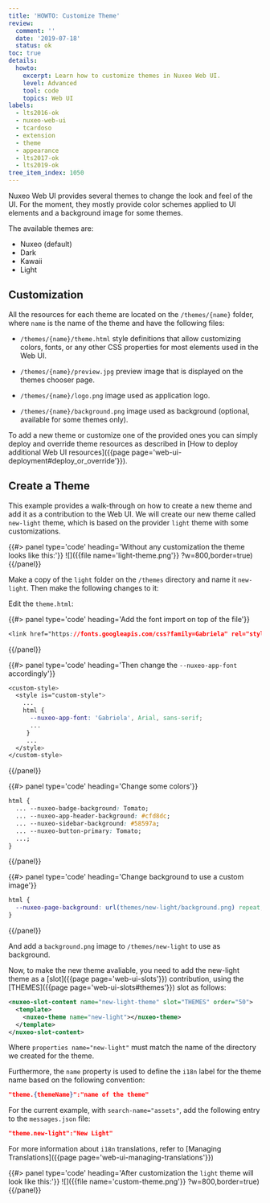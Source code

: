 ```yaml
---
title: 'HOWTO: Customize Theme'
review:
  comment: ''
  date: '2019-07-18'
  status: ok
toc: true
details:
  howto:
    excerpt: Learn how to customize themes in Nuxeo Web UI.
    level: Advanced
    tool: code
    topics: Web UI
labels:
  - lts2016-ok
  - nuxeo-web-ui
  - tcardoso
  - extension
  - theme
  - appearance
  - lts2017-ok
  - lts2019-ok
tree_item_index: 1050
---
```


Nuxeo Web UI provides several themes to change the look and feel of the UI. For the moment, they mostly provide color schemes applied to UI elements and a background image for some themes.

The available themes are:

- Nuxeo (default)
- Dark
- Kawaii
- Light

## Customization

All the resources for each theme are located on the `/themes/{name}` folder, where `name` is the name of the theme and have the following files:

- `/themes/{name}/theme.html` style definitions that allow customizing colors, fonts, or any other CSS properties for most elements used in the Web UI.

- `/themes/{name}/preview.jpg` preview image that is displayed on the themes chooser page.

- `/themes/{name}/logo.png` image used as application logo.

- `/themes/{name}/background.png` image used as background (optional, available for some themes only).

To add a new theme or customize one of the provided ones you can simply deploy and override theme resources as described in [How to deploy additional Web UI resources]({{page page='web-ui-deployment#deploy_or_override'}}).

## Create a Theme

This example provides a walk-through on how to create a new theme and add it as a contribution to the Web UI.
We will create our new theme called `new-light` theme, which is based on the provider `light` theme with some customizations.

{{#> panel type='code' heading='Without any customization the theme looks like this:'}}
![]({{file name='light-theme.png'}} ?w=800,border=true)
{{/panel}}

Make a copy of the `light` folder on the `/themes` directory and name it `new-light`. Then make the following changes to it:

Edit the `theme.html`:

{{#> panel type='code' heading='Add the font import on top of the file'}}

```css
<link href="https://fonts.googleapis.com/css?family=Gabriela" rel="stylesheet">
```

{{/panel}}

{{#> panel type='code' heading='Then change the `--nuxeo-app-font` accordingly'}}

```css
<custom-style>
  <style is="custom-style">
    ...
    html {
      --nuxeo-app-font: 'Gabriela', Arial, sans-serif;
      ...
     }
     ...
  </style>
</custom-style>
```

{{/panel}}

{{#> panel type='code' heading='Change some colors'}}

```css
html {
  ... --nuxeo-badge-background: Tomato;
  ... --nuxeo-app-header-background: #cfd8dc;
  ... --nuxeo-sidebar-background: #58597a;
  ... --nuxeo-button-primary: Tomato;
  ...;
}
```

{{/panel}}

{{#> panel type='code' heading='Change background to use a custom image'}}

```css
html {
  --nuxeo-page-background: url(themes/new-light/background.png) repeat;
}
```

{{/panel}}

And add a `background.png` image to `/themes/new-light` to use as background.

Now, to make the new theme avaliable, you need to add the new-light theme as a [slot]({{page page='web-ui-slots'}}) contribution, using the [THEMES]({{page page='web-ui-slots#themes'}}) slot as follows:

```xml
<nuxeo-slot-content name="new-light-theme" slot="THEMES" order="50">
  <template>
    <nuxeo-theme name="new-light"></nuxeo-theme>
  </template>
</nuxeo-slot-content>
```

Where `properties name="new-light"`
must match the name of the directory we created for the theme.

Furthermore, the `name` property is used to define the `i18n` label for the theme name based on the following convention:

```json
"theme.{themeName}":"name of the theme"
```

For the current example, with `search-name="assets"`, add the following entry to the `messages.json` file:

```json
"theme.new-light":"New Light"
```

For more information about `i18n` translations, refer to [Managing Translations]({{page page='web-ui-managing-translations'}})

{{#> panel type='code' heading='After customization the `light` theme will look like this:'}}
![]({{file name='custom-theme.png'}} ?w=800,border=true)
{{/panel}}
